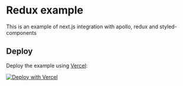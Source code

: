 # Redux example
This is an example of next.js integration with apollo, redux and styled-components

## Deploy

Deploy the example using [Vercel](https://vercel.com?utm_source=github&utm_medium=readme&utm_campaign=next-example):

[![Deploy with Vercel](https://vercel.com/button)](https://vercel.com/new/git/external?repository-url=https://github.com/v-zymovets-geniusee/nextjs-redux-test&project-name=nextjs-redux-test&repository-name=nextjs-redux-test)